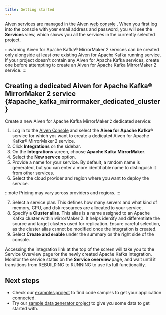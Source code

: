 ```yaml
---
title: Getting started
---
```


Aiven services are managed in the Aiven [web
console](https://console.aiven.io/) . When you first log into the
console with your email address and password, you will see the
**Services** view, which shows you all the services in the currently
selected project.

:::warning
Aiven for Apache Kafka® MirrorMaker 2 services can be created only
alongside at least one existing Aiven for Apache Kafka running service.
If your project doesn\'t contain any Aiven for Apache Kafka services,
create one before attempting to create an Aiven for Apache Kafka
MirrorMaker 2 service.
:::

## Creating a dedicated Aiven for Apache Kafka® MirrorMaker 2 service {#apache_kafka_mirrormaker_dedicated_cluster}

Create a new Aiven for Apache Kafka MirrorMaker 2 dedicated service:

1.  Log in to the [Aiven Console](https://console.aiven.io/) and select
    the **Aiven for Apache Kafka®** service for which you want to create
    a dedicated Aiven for Apache Kafka® MirrorMaker 2 service.
2.  Click **Integrations** on the sidebar.
3.  On the **Integrations** screen, choose **Apache Kafka MirrorMaker**.
4.  Select the **New service** option.
5.  Provide a name for your service. By default, a random name is
    generated, but you can enter a more identifiable name to distinguish
    it from other services.
6.  Select the cloud provider and region where you want to deploy the
    service.

:::note
Pricing may vary across providers and regions.
:::

7.  Select a service plan. This defines how many servers and what kind
    of memory, CPU, and disk resources are allocated to your service.
8.  Specify a **Cluster alias**. This alias is a name assigned to an
    Apache Kafka cluster within MirrorMaker 2. It helps identify and
    differentiate the source and target clusters used for replication.
    Ensure careful selection, as the cluster alias cannot be modified
    once the integration is created.
9.  Select **Create and enable** under the summary on the right side of
    the console.

Accessing the integration link at the top of the screen will take you to
the Service Overview page for the newly created Apache Kafka
integration. Monitor the service status on the **Service overview**
page, and wait until it transitions from REBUILDING to RUNNING to use
its full functionality.

## Next steps

-   Check our [examples
    project](https://github.com/aiven/aiven-examples) to find code
    samples to get your application connected.
-   Try our [sample data generator
    project](https://github.com/aiven/python-fake-data-producer-for-apache-kafka)
    to give you some data to get started with.
